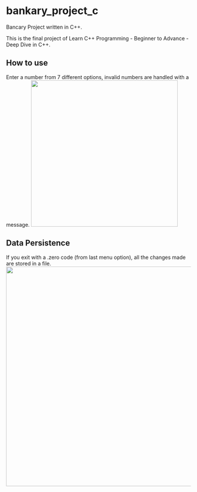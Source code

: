 # bankary_project_c
Bancary Project written in C++.

This is the final project of Learn C++ Programming - Beginner to Advance - Deep Dive in C++.

## How to use
Enter a number from 7 different options, invalid numbers are handled with a message.
<img src="https://user-images.githubusercontent.com/44220656/201810939-b30047da-548c-4b54-81f0-173eece749d9.gif" width="400">

## Data Persistence
If you exit with a .zero code (from last menu option), all the changes made are stored in a file.
<img src="https://user-images.githubusercontent.com/44220656/201811802-c0f65496-e99d-45ee-911c-011156900f9d.gif" width="600">
